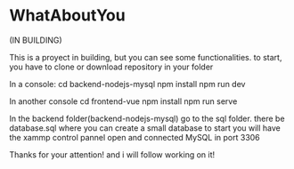 # WhatAboutYou
(IN BUILDING)

This is a proyect in building, but you can see some functionalities.
to start, you have to clone or download repository in your folder

In a console: 
  cd  backend-nodejs-mysql
  npm install
  npm run dev
  
In another console
  cd frontend-vue
  npm install
  npm run serve

In the backend folder(backend-nodejs-mysql) go to the sql folder. there be  database.sql where you can create a small database to start
you will have the xammp control pannel open and connected MySQL in port 3306

Thanks for your attention! and i will follow working on it!
